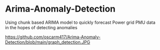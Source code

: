 # Arima-Anomaly-Detection
Using chunk based ARIMA model to quickly forecast Power grid PMU data in the hopes of detecting anomalies

https://github.com/oscarm417/Arima-Anomaly-Detection/blob/main/graph_detection.JPG
